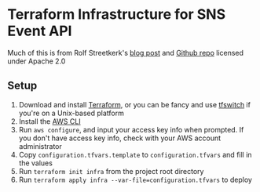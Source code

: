 # Terraform Infrastructure for SNS Event API

Much of this is from Rolf Streetkerk's [blog post](https://dev.to/rolfstreefkerk/openapi-with-terraform-on-aws-api-gateway-17je) and [Github repo](https://github.com/rpstreef/openapi-tf-example) licensed under Apache 2.0

## Setup
1. Download and install [Terraform](https://www.terraform.io/downloads.html), or you can be fancy and use [tfswitch](https://github.com/warrensbox/terraform-switcher) if you're on a Unix-based platform
2. Install the [AWS CLI](https://docs.aws.amazon.com/cli/latest/userguide/install-cliv2.html)
3. Run `aws configure`, and input your access key info when prompted. If you don't have access key info, check with your AWS account administrator
4. Copy `configuration.tfvars.template` to `configuration.tfvars` and fill in the values
5. Run `terraform init infra` from the project root directory
6. Run `terraform apply infra --var-file=configuration.tfvars` to deploy